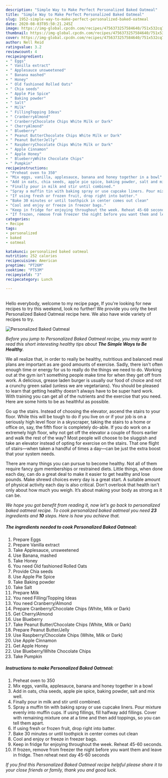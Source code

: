 ```yaml
---
description: "Simple Way to Make Perfect Personalized Baked Oatmeal"
title: "Simple Way to Make Perfect Personalized Baked Oatmeal"
slug: 1952-simple-way-to-make-perfect-personalized-baked-oatmeal
date: 2020-08-03T05:50:21.245Z
image: https://img-global.cpcdn.com/recipes/4756373257584640/751x532cq70/personalized-baked-oatmeal-recipe-main-photo.jpg
thumbnail: https://img-global.cpcdn.com/recipes/4756373257584640/751x532cq70/personalized-baked-oatmeal-recipe-main-photo.jpg
cover: https://img-global.cpcdn.com/recipes/4756373257584640/751x532cq70/personalized-baked-oatmeal-recipe-main-photo.jpg
author: Nell Reid
ratingvalue: 3.2
reviewcount: 4
recipeingredient:
- " Eggs"
- " Vanilla extract"
- " Applesauce unsweetened"
- " Banana mashed"
- " Honey"
- " Old fashioned Rolled Oats"
- " Chia seeds"
- " Apple Pie Spice"
- " Baking powder"
- " Salt"
- " Milk"
- " FillingTopping Ideas"
- " CranberryAlmond"
- " CranberryChocolate Chips White Milk or Dark"
- " CherryAlmond"
- " Blueberry"
- " Peanut ButterChocolate Chips White Milk or Dark"
- " Peanut ButterJelly"
- " RaspberryChocolate Chips White Milk or Dark"
- " Apple Cinnamon"
- " Apple Honey"
- " BlueberryWhite Chocolate Chips"
- " Pumpkin"
recipeinstructions:
- "Preheat oven to 350"
- "Mix eggs, vanilla, applesauce, banana and honey together in a bowl"
- "Add in oats, chia seeds, apple pie spice, baking powder, salt and mix well."
- "Finally pour in milk and stir until combined."
- "Spray a muffin tin with baking spray or use cupcake liners. Pour mixture evenly into muffin cups. If using fillings, fill halfway add fillings. Cover with remaining mixture one at a time and then add toppings, so you can tell them apart."
- "If using fresh or frozen fruit, drop right into batter."
- "Bake 30 minutes or until toothpick in center comes out clean"
- "Cool and enjoy or freeze in freezer bags."
- "Keep in fridge for enjoying throughout the week. Reheat 45-60 seconds."
- "If frozen, remove from freezer the night before you want them and leave in fridge. Then reheat next day 45-60 seconds"
categories:
- Recipe
tags:
- personalized
- baked
- oatmeal

katakunci: personalized baked oatmeal 
nutrition: 252 calories
recipecuisine: American
preptime: "PT26M"
cooktime: "PT53M"
recipeyield: "3"
recipecategory: Lunch

---
```

<br>
Hello everybody, welcome to my recipe page, If you're looking for new recipes to try this weekend, look no further! We provide you only the best Personalized Baked Oatmeal recipe here. We also have wide variety of recipes to try.
<br>


![Personalized Baked Oatmeal](https://img-global.cpcdn.com/recipes/4756373257584640/751x532cq70/personalized-baked-oatmeal-recipe-main-photo.jpg)

<i>Before you jump to Personalized Baked Oatmeal recipe, you may want to read this short interesting healthy tips about <strong>The Simple Ways to Be Healthy</strong>.</i>

We all realize that, in order to really be healthy, nutritious and balanced meal plans are important as are good amounts of exercise. Sadly, there isn't often enough time or energy for us to really do the things we need to do. Working out at the gym isn't something people make time for when they get off from work. A delicious, grease laden burger is usually our food of choice and not a crunchy green salad (unless we are vegetarians). You should be pleased to learn that getting healthy doesn't always have to be super hard work. With training you can get all of the nutrients and the exercise that you need. Here are some hints to be as healthful as possible.

Go up the stairs. Instead of choosing the elevator, ascend the stairs to your floor. While this will be tough to do if you live on or if your job is on a seriously high level floor in a skyscraper, taking the stairs to a home or office on, say, the fifth floor is completely do-able. If you do work on a extremely high floor, why not get off the elevator a couple of floors earlier and walk the rest of the way? Most people will choose to be sluggish and take an elevator instead of opting for exercise on the stairs. That one flight of stairs—when taken a handful of times a day—can be just the extra boost that your system needs. 

There are many things you can pursue to become healthy. Not all of them require fancy gym memberships or restrained diets. Little things, when done each day, can do a great deal to make it easier to get healthy and lose pounds. Make shrewd choices every day is a great start. A suitable amount of physical activity each day is also critical. Don't overlook that health isn't only about how much you weigh. It’s about making your body as strong as it can be. 


<i>We hope you got benefit from reading it, now let's go back to personalized baked oatmeal recipe. To cook personalized baked oatmeal you need <strong>23</strong> ingredients and <strong>10</strong> steps. Here is how you achieve that.
</i>

##### The ingredients needed to cook Personalized Baked Oatmeal:

1. Prepare  Eggs
1. Prepare  Vanilla extract
1. Take  Applesauce, unsweetened
1. Use  Banana, mashed
1. Take  Honey
1. You need  Old fashioned Rolled Oats
1. Provide  Chia seeds
1. Use  Apple Pie Spice
1. Take  Baking powder
1. Take  Salt
1. Prepare  Milk
1. You need  Filling/Topping Ideas
1. You need  Cranberry/Almond
1. Prepare  Cranberry/Chocolate Chips (White, Milk or Dark)
1. Get  Cherry/Almond
1. Use  Blueberry
1. Take  Peanut Butter/Chocolate Chips (White, Milk or Dark)
1. Prepare  Peanut Butter/Jelly
1. Use  Raspberry/Chocolate Chips (White, Milk or Dark)
1. Use  Apple Cinnamon
1. Get  Apple Honey
1. Use  Blueberry/White Chocolate Chips
1. Take  Pumpkin


##### Instructions to make Personalized Baked Oatmeal:

1. Preheat oven to 350
1. Mix eggs, vanilla, applesauce, banana and honey together in a bowl
1. Add in oats, chia seeds, apple pie spice, baking powder, salt and mix well.
1. Finally pour in milk and stir until combined.
1. Spray a muffin tin with baking spray or use cupcake liners. Pour mixture evenly into muffin cups. If using fillings, fill halfway add fillings. Cover with remaining mixture one at a time and then add toppings, so you can tell them apart.
1. If using fresh or frozen fruit, drop right into batter.
1. Bake 30 minutes or until toothpick in center comes out clean
1. Cool and enjoy or freeze in freezer bags.
1. Keep in fridge for enjoying throughout the week. Reheat 45-60 seconds.
1. If frozen, remove from freezer the night before you want them and leave in fridge. Then reheat next day 45-60 seconds


<i>If you find this Personalized Baked Oatmeal recipe helpful please share it to your close friends or family, thank you and good luck.</i>
